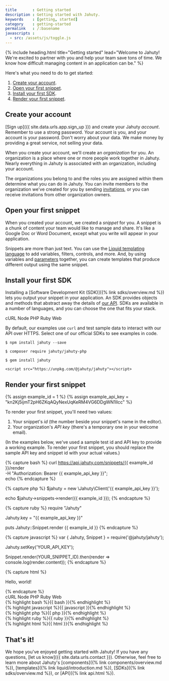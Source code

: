 ```yaml
---
title       : Getting started
description : Getting started with Jahuty.
keywords    : [getting, started]
category    : getting-started
permalink   : /:basename
javascripts :
  - src: /assets/js/toggle.js
---
```

{% include heading.html title="Getting started" lead="Welcome to Jahuty! We're excited to partner with you and help your team save tons of time. We know how difficult managing content in an application can be." %}

Here's what you need to do to get started:

1. [Create your account](#create-your-account).
1. [Open your first snippet](#open-your-first-snippet).
1. [Install your first SDK](#install-your-first-sdk).
1. [Render your first snippet](#render-your-first-snippet).

## Create your account

[Sign up]({{ site.data.urls.app.sign_up }}) and create your Jahuty _account_. Remember to use a strong password. Your account is you, and your account is your password. Don't worry about your data. We make money by providing a great service, not selling your data.

When you create your account, we'll create an _organization_ for you. An organization is a place where one or more people work together in Jahuty. Nearly everything in Jahuty is associated with an organization, including your account.

The organizations you belong to and the roles you are assigned within them determine what you can do in Jahuty. You can invite members to the organization we've created for you by sending [invitations](/components/invitations), or you can receive invitations from other organization owners.

## Open your first snippet

When you created your account, we created a _snippet_ for you. A snippet is a chunk of content your team would like to manage and share. It's like a Google Doc or Word Document, except what you write will appear in your application.

Snippets are more than just text. You can use the [Liquid templating language](/liquid/introduction) to add variables, filters, controls, and more. And, by using variables and [parameters](/liquid/parameters) together, you can create templates that produce different output using the same snippet.

## Install your first SDK

Installing a [Software Development Kit (SDK)]({% link sdks/overview.md %}) lets you output your snippet in your application. An SDK provides objects and methods that abstract away the details of [our API](/api). SDKs are available in a number of languages, and you can choose the one that fits your stack.

<div class="card mb-4">
  <div class="card-header">
    <nav class="nav nav-pills nav-fill">
      <a class="nav-link active" data-toggle-type="activity" data-toggle-language="bash">cURL</a>
      <a class="nav-link" data-toggle-type="activity" data-toggle-language="javascript">Node</a>
      <a class="nav-link" data-toggle-type="activity" data-toggle-language="php">PHP</a>
      <a class="nav-link" data-toggle-type="activity" data-toggle-language="ruby">Ruby</a>
      <a class="nav-link" data-toggle-type="activity" data-toggle-language="html">Web</a>
    </nav>
  </div>
  <div class="card-body text-muted">
    <p class="m-0" data-toggle-type="visibility" data-toggle-language="bash">
      By default, our examples use <code>curl</code> and test sample data to interact with our API over HTTPS. Select one of our official SDKs to see examples in code.
    </p>
    <p class="m-0" data-toggle-type="visibility" data-toggle-language="javascript">
      <code>$ npm install jahuty --save</code> <a href="https://github.com/jahuty/jahuty-node" target="_blank"><i class="fab fa-github ml-2"></i></a>
    </p>
    <p class="m-0" data-toggle-type="visibility" data-toggle-language="php">
      <code>$ composer require jahuty/jahuty-php</code> <a href="https://github.com/jahuty/jahuty-php" target="_blank"><i class="fab fa-github ml-2"></i></a>
    </p>
    <p class="m-0" data-toggle-type="visibility" data-toggle-language="ruby">
      <code>$ gem install jahuty</code> <a href="https://github.com/jahuty/jahuty-ruby" target="_blank"><i class="fab fa-github ml-2"></i></a>
    </p>
    <p class="m-0" data-toggle-type="visibility" data-toggle-language="html">
      <code>&lt;script src="https://unpkg.com/@jahuty/jahuty"&gt;&lt;/script&gt;</code> <a href="https://github.com/jahuty/jahuty-node" target="_blank"><i class="fab fa-github ml-2"></i></a>
    </p>
  </div>
</div>

## Render your first snippet

{% assign example_id = 1 %}
{% assign example_api_key = "kn2Kj5ijmT2pH6ZKqAQyNexUqKeRM4VG6DDgWN1lIcc" %}

To render your first snippet, you'll need two values:

1. Your snippet's _id_ (the number beside your snippet's name in the editor).
1. Your organization's _API key_ (there's a temporary one in your welcome email).

(In the examples below, we've used a sample test id and API key to provide a working example. To render your first snippet, you should replace the sample API key and snippet id with your actual values.)

{% capture bash %}
curl https://api.jahuty.com/snippets/{{ example_id }}/render \
  -H "Authorization: Bearer {{ example_api_key }}"; \
  echo
{% endcapture %}

{% capture php %}
$jahuty = new \Jahuty\Client('{{ example_api_key }}');

echo $jahuty->snippets->render({{ example_id }});
{% endcapture %}

{% capture ruby %}
require "Jahuty"

Jahuty.key = "{{ example_api_key }}"

puts Jahuty::Snippet.render {{ example_id }}
{% endcapture %}

{% capture javascript %}
var { Jahuty, Snippet }  = require('@jahuty/jahuty');

Jahuty.setKey('YOUR_API_KEY');

Snippet.render(YOUR_SNIPPET_ID).then(render => console.log(render.content));
{% endcapture %}

{% capture html %}
<!doctype html>
<html>
  <head>
    <script src="https://unpkg.com/@jahuty/jahuty"></script>
    <script>
      window.addEventListener('load', function () {
        jahuty.Jahuty.setKey('kn2Kj5ijmT2pH6ZKqAQyNexUqKeRM4VG6DDgWN1lIcc');
        jahuty.Jahuty.initialize();
      });
    </script>
  </head>
  <body>
    <div data-snippet-id="1">
      <p>
        Hello, world!
      </p>
    </div>
  </body>
</html>
{% endcapture %}

<div class="card mb-4">
  <div class="card-header">
    <nav class="nav nav-pills nav-fill">
      <a class="nav-link active" data-toggle-type="activity" data-toggle-language="bash">cURL</a>
      <a class="nav-link" data-toggle-type="activity" data-toggle-language="javascript">Node</a>
      <a class="nav-link" data-toggle-type="activity" data-toggle-language="php">PHP</a>
      <a class="nav-link" data-toggle-type="activity" data-toggle-language="ruby">Ruby</a>
      <a class="nav-link" data-toggle-type="activity" data-toggle-language="html">Web</a>
    </nav>
  </div>
  <div class="card-body text-muted">
    <div data-toggle-type="visibility" data-toggle-language="bash">
      {% highlight bash %}{{ bash }}{% endhighlight %}
    </div>
    <div data-toggle-type="visibility" data-toggle-language="javascript">
      {% highlight javascript %}{{ javascript }}{% endhighlight %}
    </div>
    <div data-toggle-type="visibility" data-toggle-language="php">
      {% highlight php %}{{ php }}{% endhighlight %}
    </div>
    <div data-toggle-type="visibility" data-toggle-language="ruby">
      {% highlight ruby %}{{ ruby }}{% endhighlight %}
    </div>
    <div data-toggle-type="visibility" data-toggle-language="html">
      {% highlight html %}{{ html }}{% endhighlight %}
    </div>
  </div>
</div>

## That's it!

We hope you've enjoyed getting started with Jahuty! If you have any questions, [let us know]({{ site.data.urls.contact }}). Otherwise, feel free to learn more about Jahuty's [components]({% link components/overview.md %}), [templates]({% link liquid/introduction.md %}), [SDKs]({% link sdks/overview.md %}), or [API]({% link api.html %}).
